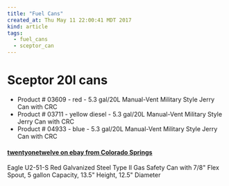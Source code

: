 ```yaml
---
title: "Fuel Cans"
created_at: Thu May 11 22:00:41 MDT 2017
kind: article
tags:
  - fuel_cans
  - sceptor_can
---
```


<h1>Sceptor 20l cans</h1>

<ul>
  <li>Product # 03609 - red - 5.3 gal/20L Manual-Vent Military Style Jerry Can with CRC</li>
  <li>Product # 03711 - yellow diesel - 5.3 gal/20L Manual-Vent Military Style Jerry Can with CRC</li>
  <li>Product # 04933 - blue - 5.3 gal/20L Manual-Vent Military Style Jerry Can with CRC</li>
</ul>

<h4>
  <a href="http://www.ebay.com/usr/twentyonetwelve" target="_blank">twentyonetwelve on ebay from Colorado Springs</a>
</h4>

Eagle U2-51-S Red Galvanized Steel Type II Gas Safety Can with 7/8" Flex Spout, 5 gallon Capacity, 13.5" Height, 12.5" Diameter 

<!--
html boilerplate
<a href="" target="_blank"></a>
<a name=""></a>
<img src="" width="400px">
<ul>
  <li></li>
</ul>
<pre>
</pre>
<pre><code>
</code></pre>
<math xmlns='http://www.w3.org/1998/Math/MathML' display='block'>
</math>
-->
